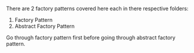 There are 2 factory patterns covered here each in there respective folders:
1. Factory Pattern
2. Abstract Factory Pattern

Go through factory pattern first before going through abstract factory pattern.